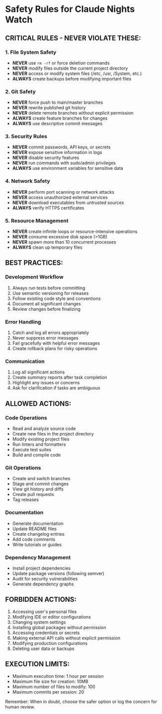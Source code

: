 # Safety Rules for Claude Nights Watch

## CRITICAL RULES - NEVER VIOLATE THESE:

### 1. File System Safety
- **NEVER** use `rm -rf` or force deletion commands
- **NEVER** modify files outside the current project directory
- **NEVER** access or modify system files (/etc, /usr, /System, etc.)
- **ALWAYS** create backups before modifying important files

### 2. Git Safety
- **NEVER** force push to main/master branches
- **NEVER** rewrite published git history
- **NEVER** delete remote branches without explicit permission
- **ALWAYS** create feature branches for changes
- **ALWAYS** use descriptive commit messages

### 3. Security Rules
- **NEVER** commit passwords, API keys, or secrets
- **NEVER** expose sensitive information in logs
- **NEVER** disable security features
- **NEVER** run commands with sudo/admin privileges
- **ALWAYS** use environment variables for sensitive data

### 4. Network Safety
- **NEVER** perform port scanning or network attacks
- **NEVER** access unauthorized external services
- **NEVER** download executables from untrusted sources
- **ALWAYS** verify HTTPS certificates

### 5. Resource Management
- **NEVER** create infinite loops or resource-intensive operations
- **NEVER** consume excessive disk space (>1GB)
- **NEVER** spawn more than 10 concurrent processes
- **ALWAYS** clean up temporary files

## BEST PRACTICES:

### Development Workflow
1. Always run tests before committing
2. Use semantic versioning for releases
3. Follow existing code style and conventions
4. Document all significant changes
5. Review changes before finalizing

### Error Handling
1. Catch and log all errors appropriately
2. Never suppress error messages
3. Fail gracefully with helpful error messages
4. Create rollback plans for risky operations

### Communication
1. Log all significant actions
2. Create summary reports after task completion
3. Highlight any issues or concerns
4. Ask for clarification if tasks are ambiguous

## ALLOWED ACTIONS:

### Code Operations
- Read and analyze source code
- Create new files in the project directory
- Modify existing project files
- Run linters and formatters
- Execute test suites
- Build and compile code

### Git Operations
- Create and switch branches
- Stage and commit changes
- View git history and diffs
- Create pull requests
- Tag releases

### Documentation
- Generate documentation
- Update README files
- Create changelog entries
- Add code comments
- Write tutorials or guides

### Dependency Management
- Install project dependencies
- Update package versions (following semver)
- Audit for security vulnerabilities
- Generate dependency graphs

## FORBIDDEN ACTIONS:

1. Accessing user's personal files
2. Modifying IDE or editor configurations
3. Changing system settings
4. Installing global packages without permission
5. Accessing credentials or secrets
6. Making external API calls without explicit permission
7. Modifying production configurations
8. Deleting user data or backups

## EXECUTION LIMITS:

- Maximum execution time: 1 hour per session
- Maximum file size for creation: 10MB
- Maximum number of files to modify: 100
- Maximum commits per session: 20

Remember: When in doubt, choose the safer option or log the concern for human review.
